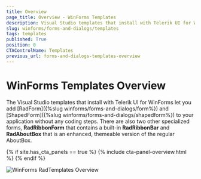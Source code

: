 ```yaml
---
title: Overview
page_title: Overview - WinForms Templates
description: Visual Studio templates that install with Telerik UI for WinForms let you add RadForm and ShapedForm to your application without any coding steps. 
slug: winforms/forms-and-dialogs/templates
tags: templates
published: True
position: 0
CTAControlName: Templates
previous_url: forms-and-dialogs-templates-overview
---
```


# WinForms Templates Overview

The Visual Studio templates that install with Telerik UI for WinForms let you add [RadForm]({%slug winforms/forms-and-dialogs/form%}) and [ShapedForm]({%slug winforms/forms-and-dialogs/shapedform%}) to your application without any coding steps. There are also two other specialized forms, __RadRibbonForm__ that contains a built-in __RadRibbonBar__ and __RadAboutBox__ that is an enhanced, themeable version of the regular AboutBox.

{% if site.has_cta_panels == true %}
{% include cta-panel-overview.html %}
{% endif %}
        
![WinForms RadTemplates Overview](images/forms-and-dialogs-templates-overview001.png)
